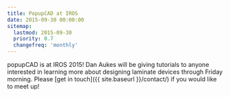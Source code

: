 ```yaml
---
title: PopupCAD at IROS
date: 2015-09-30 00:00:00
sitemap:
  lastmod: 2015-09-30
  priority: 0.7
  changefreq: 'monthly'
---
```

popupCAD is at IROS 2015!  Dan Aukes will be giving tutorials to anyone interested in learning more about designing laminate devices through Friday morning.  Please [get in touch]({{ site.baseurl }}/contact/) if you would like to meet up!